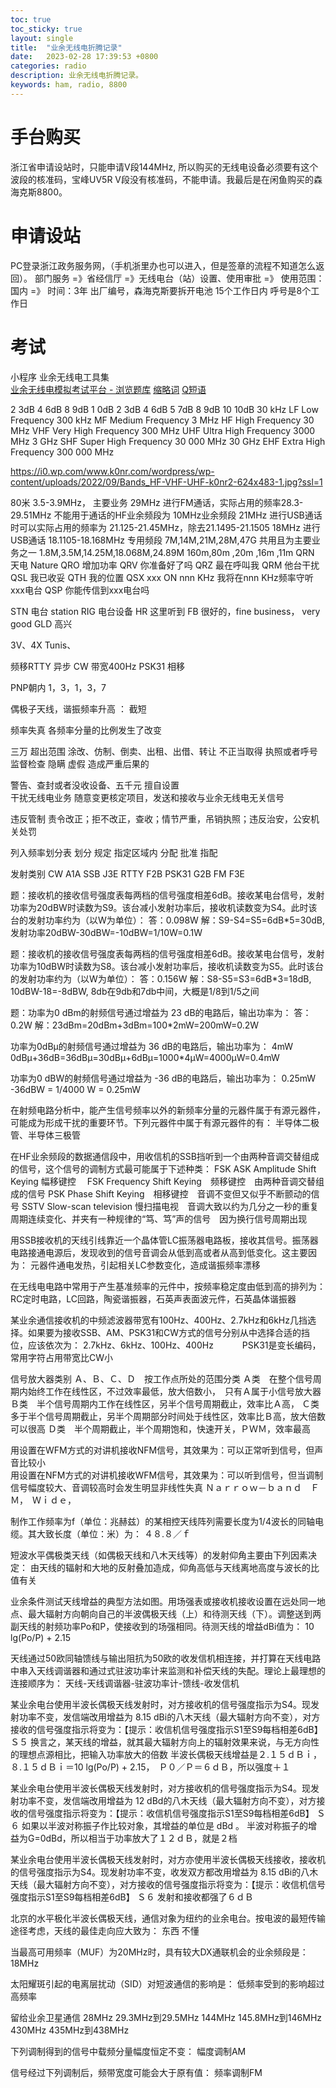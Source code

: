 ```yaml
---
toc: true
toc_sticky: true
layout: single
title:  "业余无线电折腾记录"
date:   2023-02-28 17:39:53 +0800
categories: radio
description: 业余无线电折腾记录。
keywords: ham, radio, 8800
---
```


# 手台购买
浙江省申请设站时，只能申请V段144MHz, 所以购买的无线电设备必须要有这个波段的核准码，宝峰UV5R V段没有核准码，不能申请。我最后是在闲鱼购买的森海克斯8800。

# 申请设站
PC登录浙江政务服务网，（手机浙里办也可以进入，但是签章的流程不知道怎么返回）。
部门服务 =》省经信厅 =》无线电台（站）设置、使用审批 =》 使用范围：国内 =》 时间：3年
出厂编号，森海克斯要拆开电池
15个工作日内
呼号是8个工作日

# 考试
小程序 业余无线电工具集  
[业余无线电模拟考试平台 - 浏览题库](https://www.cqid.cn/all/)
[缩略词](https://www.giangrandi.org/electronics/radio/abbrev.shtml)
[Q短语](https://www.giangrandi.org/electronics/radio/qcode.shtml)

2 3dB 4 6dB 8 9dB 
1 0dB 2 3dB 4 6dB 5 7dB 8 9dB 10 10dB
30 kHz
      LF Low Frequency
300 kHz 
      MF Medium Frequency
3 MHz
      HF High Frequency
30 MHz
      VHF Very High Frequency
300 MHz
      UHF Ultra High Frequency
3000 MHz  3 GHz
      SHF Super High Frequency
30 000 MHz 30 GHz
      EHF Extra High Frequency
300 000 MHz 

https://i0.wp.com/www.k0nr.com/wordpress/wp-content/uploads/2022/09/Bands_HF-VHF-UHF-k0nr2-624x483-1.jpg?ssl=1

80米 3.5-3.9MHz， 主要业务
29MHz 进行FM通话，实际占用的频率28.3-29.51MHz
不能用于通话的HF业余频段为 10MHz业余频段
21MHz 进行USB通话时可以实际占用的频率为  21.125-21.45MHz，除去21.1495-21.1505
18MHz 进行USB通话                      18.1105-18.168MHz
专用频段
7M,14M,21M,28M,47G
共用且为主要业务之一
1.8M,3.5M,14.25M,18.068M,24.89M
160m,80m ,20m   ,16m    ,11m
QRN 天电 Nature
QRO 增加功率
QRV 你准备好了吗
QRZ 最在呼叫我
QRM 他台干扰
QSL 我已收妥
QTH 我的位置
QSX xxx ON nnn KHz 我将在nnn KHz频率守听xxx电台
QSP 你能传信到xxx电台吗

STN 电台 station
RIG 电台设备
HR 这里听到
FB 很好的，fine business， very good
GLD 高兴

3V、4X
Tunis、

频移RTTY   异步
CW  带宽400Hz
PSK31 相移

PNP朝内
1，3，1，3，7

偶极子天线，谐振频率升高   ： 截短

频率失真  各频率分量的比例发生了改变

三万
超出范围 
涂改、仿制、倒卖、出租、出借、转让  不正当取得   执照或者呼号
监督检查 隐瞒 虚假
造成严重后果的

警告、查封或者没收设备、五千元
擅自设置       
干扰无线电业务
随意变更核定项目，发送和接收与业余无线电无关信号

违反管制
责令改正；拒不改正，查收；情节严重，吊销执照；违反治安，公安机关处罚

列入频率划分表  划分
规定 指定区域内  分配
批准  指配

发射类别
CW  A1A
SSB J3E
RTTY F2B
PSK31 G2B
FM    F3E

题：接收机的接收信号强度表每两档的信号强度相差6dB。接收某电台信号，发射功率为20dBW时读数为S9。该台减小发射功率后，接收机读数变为S4。此时该台的发射功率约为（以W为单位）：
答：0.098W
解：S9-S4=S5=6dB*5=30dB, 发射功率20dBW-30dBW=-10dBW=1/10W=0.1W

题：接收机的接收信号强度表每两档的信号强度相差6dB。接收某电台信号，发射功率为10dBW时读数为S8。该台减小发射功率后，接收机读数变为S5。此时该台的发射功率约为（以W为单位）：
答：0.156W
解：S8-S5=S3=6dB*3=18dB, 10dBW-18=-8dBW, 8db在9db和7db中间，大概是1/8到1/5之间

题：功率为0 dBm的射频信号通过增益为 23 dB的电路后，输出功率为：
答：0.2W
解：23dBm=20dBm+3dBm=100*2mW=200mW=0.2W

功率为0dBμ的射频信号通过增益为 36 dB的电路后，输出功率为：
4mW
0dBμ+36dB=36dBμ=30dBμ+6dBμ=1000*4μW=4000μW=0.4mW

功率为0 dBW的射频信号通过增益为 -36 dB的电路后，输出功率为：
0.25mW
-36dBW = 1/4000 W = 0.25mW

在射频电路分析中，能产生信号频率以外的新频率分量的元器件属于有源元器件，可能成为形成干扰的重要环节。下列元器件中属于有源元器件的有：
半导体二极管、半导体三极管

在HF业余频段的数据通信段中，用收信机的SSB挡听到一个由两种音调交替组成的信号，这个信号的调制方式最可能属于下述种类：
FSK
ASK Amplitude Shift Keying 幅移键控　
FSK Frequency Shift Keying　频移键控　由两种音调交替组成的信号
PSK Phase Shift Keying　相移键控　音调不变但又似乎不断颤动的信号
SSTV Slow-scan television 慢扫描电视　音调大致以约为几分之一秒的重复周期连续变化、并夹有一种规律的“笃、笃”声的信号　因为换行信号周期出现

用SSB接收机的天线引线靠近一个晶体管LC振荡器电路板，接收其信号。振荡器电路接通电源后，发现收到的信号音调会从低到高或者从高到低变化。这主要因为：
元器件通电发热，引起相关LC参数变化，造成谐振频率漂移

在无线电电路中常用于产生基准频率的元件中，按频率稳定度由低到高的排列为：
RC定时电路，LC回路，陶瓷谐振器，石英声表面波元件，石英晶体谐振器

某业余通信接收机的中频滤波器带宽有100Hz、400Hz、2.7kHz和6kHz几挡选择。如果要为接收SSB、AM、PSK31和CW方式的信号分别从中选择合适的挡位，应该依次为：
 2.7kHz、6kHz、100Hz、400Hz　　　
 PSK31是变长编码，常用字符占用带宽比CW小

信号放大器类别
Ａ、Ｂ、Ｃ、Ｄ　按工作点所处的范围分类
Ａ类　在整个信号周期内始终工作在线性区，不过效率最低，放大倍数小，　只有Ａ属于小信号放大器
Ｂ类　半个信号周期内工作在线性区，另半个信号周期截止，效率比Ａ高，
Ｃ类　多于半个信号周期截止，另半个周期部分时间处于线性区，效率比Ｂ高，放大倍数可以很高
Ｄ类　半个周期截止，半个周期饱和，快速开关，ＰＷＭ，效率最高

用设置在WFM方式的对讲机接收NFM信号，其效果为：可以正常听到信号，但声音比较小  
用设置在NFM方式的对讲机接收WFM信号，其效果为：可以听到信号，但当调制信号幅度较大、音调较高时会发生明显非线性失真
Ｎａｒｒｏｗ－ｂａｎｄ　ＦＭ，　Ｗｉｄｅ，

制作工作频率为f（单位：兆赫兹）的某相控天线阵列需要长度为1/4波长的同轴电缆。其大致长度（单位：米）为：
４８.８／ｆ

短波水平偶极类天线（如偶极天线和八木天线等）的发射仰角主要由下列因素决定：
由天线的辐射和大地的反射叠加造成，仰角高低与天线离地高度与波长的比值有关


业余条件测试天线增益的典型方法如图。用场强表或接收机接收设置在远处同一地点、最大辐射方向朝向自己的半波偶极天线（上）和待测天线（下）。调整送到两副天线的射频功率Po和P，使接收到的场强相同。待测天线的增益dBi值为：
10 lg(Po/P) + 2.15

天线通过50欧同轴馈线与输出阻抗为50欧的收发信机相连接，并打算在天线电路中串入天线调谐器和通过式驻波功率计来监测和补偿天线的失配。理论上最理想的连接顺序为：
天线-天线调谐器-驻波功率计-馈线-收发信机

某业余电台使用半波长偶极天线发射时，对方接收机的信号强度指示为S4。现发射功率不变，发信端改用增益为 8.15 dBi的八木天线（最大辐射方向不变），对方接收的信号强度指示将变为：【提示：收信机信号强度指示S1至S9每档相差6dB】
Ｓ５
换言之，某天线的增益，就其最大辐射方向上的辐射效果来说，与无方向性的理想点源相比，把输入功率放大的倍数
半波长偶极天线增益是２.１５ｄＢｉ，８.１５ｄＢｉ＝10 lg(Po/P) + 2.15，　Ｐ０／Ｐ＝６ｄＢ，所以强度＋１

某业余电台使用半波长偶极天线发射时，对方接收机的信号强度指示为S4。现发射功率不变，发信端改用增益为 12 dBd的八木天线（最大辐射方向不变），对方接收的信号强度指示将变为：【提示：收信机信号强度指示S1至S9每档相差6dB】
Ｓ６
如果以半波对称振子作比较对象，其增益的单位是 dBd 。
半波对称振子的增益为G=0dBd，所以相当于功率放大了１２ｄＢ，就是２档

某业余电台使用半波长偶极天线发射时，对方亦使用半波长偶极天线接收，接收机的信号强度指示为S4。现发射功率不变，收发双方都改用增益为 8.15 dBi的八木天线（最大辐射方向不变），对方接收的信号强度指示将变为：【提示：收信机信号强度指示S1至S9每档相差6dB】
Ｓ６
发射和接收都强了６ｄＢ

北京的水平极化半波长偶极天线，通信对象为纽约的业余电台。按电波的最短传输途径考虑，天线的最佳走向应大致为：
东西
不懂

当最高可用频率（MUF）为20MHz时，具有较大DX通联机会的业余频段是：
18MHz

太阳耀斑引起的电离层扰动（SID）对短波通信的影响是：
低频率受到的影响超过高频率

留给业余卫星通信
28MHz  29.3MHz到29.5MHz
144MHz 145.8MHz到146MHz
430MHz 435MHz到438MHz

下列调制得到的信号中载频分量幅度恒定不变：
幅度调制AM

信号经过下列调制后，频带宽度可能会大于原有值：
频率调制FM
